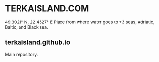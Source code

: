 # TERKAISLAND.COM
49.3021° N, 22.4327° E
Place from where water goes to +3 seas, Adriatic, Baltic, and Black sea.

## terkaisland.github.io
Main repository.

